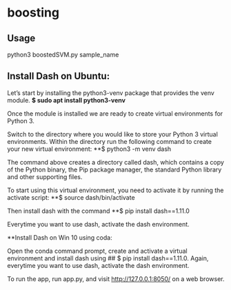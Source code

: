 # boosting
## Usage
python3 boostedSVM.py sample_name


## Install Dash on Ubuntu: 
  
Let’s start by installing the python3-venv package that provides the venv module.
**$ sudo apt install python3-venv**

Once the module is installed we are ready to create virtual environments for Python 3.

Switch to the directory where you would like to store your Python 3 virtual environments. Within the directory run the following command to create your new virtual environment:
**$ python3 -m venv dash

The command above creates a directory called dash, which contains a copy of the Python binary, the Pip package manager, the standard Python library and other supporting files.

To start using this virtual environment, you need to activate it by running the activate script:
**$ source dash/bin/activate

Then install dash with the command 
**$ pip install dash==1.11.0

Everytime you want to use dash, activate the dash environment.

**Install Dash on Win 10 using coda: 

Open the conda command prompt, create and activate a virtual environment and install dash using ## $ pip install dash==1.11.0. Again, everytime you want to use dash, activate the dash environment.

To run the app, run app.py, and visit http://127.0.0.1:8050/ on a web browser.

